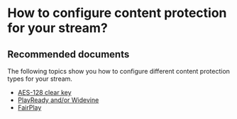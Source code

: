 <properties 
    pageTitle="How to configure content protection for your stream?"
    description="How to configure content protection for your stream?"
    service="microsoft.media"
    resource="mediaservices"
    authors="juliako"
    displayOrder="4"
    selfHelpType="resource"
    supportTopicIds=""
    resourceTags=""
    productPesIds=""
    cloudEnvironments="public"
 	articleId="1d657557-6afd-479c-a8f1-56d03a6d70db"
/>

# How to configure content protection for your stream?

## **Recommended documents**

The following topics show you how to configure different content protection types for your stream.

- [AES-128 clear key](https://azure.microsoft.com/documentation/articles/media-services-protect-with-aes128/)
- [PlayReady and/or Widevine](https://azure.microsoft.com/documentation/articles/media-services-protect-with-drm/)
- [FairPlay](https://azure.microsoft.com/documentation/articles/media-services-protect-hls-with-fairplay/)

